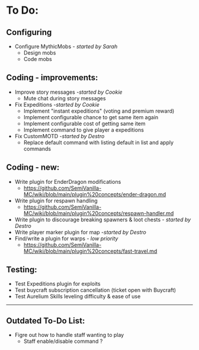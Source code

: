 # To Do:

## Configuring
- Configure MythicMobs _- started by Sarah_
    - Design mobs
    - Code mobs

## Coding - improvements:

- Improve story messages _-started by Cookie_
    - Mute chat during story messages
- Fix Expeditions _-started by Cookie_
    - Implement "instant expeditions" (voting and premium reward)
    - Implement configurable chance to get same item again
    - Implement configurable cost of getting same item
    - Implement command to give player a expeditions
- Fix CustomMOTD _-started by Destro_
    - Replace default command with listing default in list and apply commands

## Coding - new:
- Write plugin for EnderDragon modifications
    - https://github.com/SemiVanilla-MC/wiki/blob/main/plugin%20concepts/ender-dragon.md
- Write plugin for respawn handling
    - https://github.com/SemiVanilla-MC/wiki/blob/main/plugin%20concepts/respawn-handler.md
- Write plugin to discourage breaking spawners & loot chests _- started by Destro_
- Write player marker plugin for map _-started by Destro_
- Find/write a plugin for warps _- low priority_
    - https://github.com/SemiVanilla-MC/wiki/blob/main/plugin%20concepts/fast-travel.md

## Testing:

- Test Expeditions plugin for exploits
- Test buycraft subscription cancellation (ticket open with Buycraft)
- Test Aurelium Skills leveling difficulty & ease of use

--------------------


## Outdated To-Do List:

- Figre out how to handle staff wanting to play
    - Staff enable/disable command ? 
